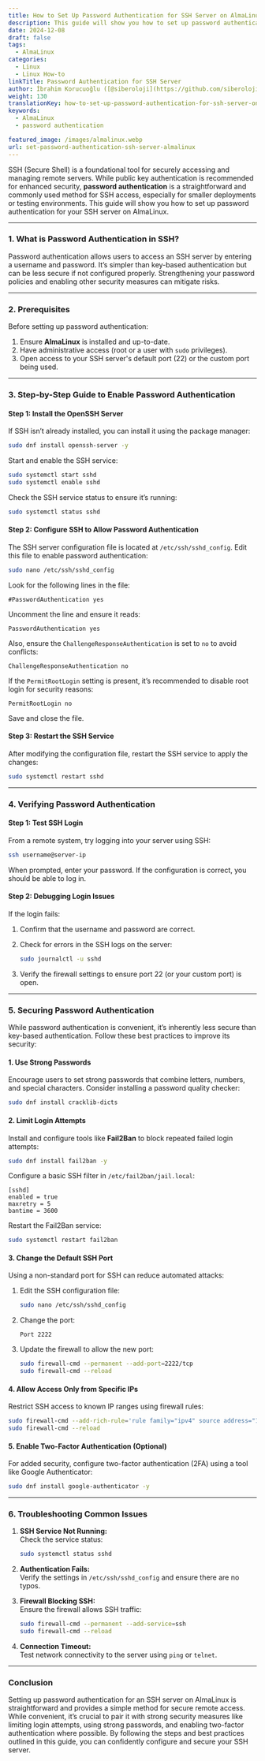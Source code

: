 ```yaml
---
title: How to Set Up Password Authentication for SSH Server on AlmaLinux
description: This guide will show you how to set up password authentication for your SSH server on AlmaLinux.
date: 2024-12-08
draft: false
tags:
  - AlmaLinux
categories:
  - Linux
  - Linux How-to
linkTitle: Password Authentication for SSH Server
author: İbrahim Korucuoğlu ([@siberoloji](https://github.com/siberoloji))
weight: 130
translationKey: how-to-set-up-password-authentication-for-ssh-server-on-almalinux
keywords:
  - AlmaLinux
  - password authentication

featured_image: /images/almalinux.webp
url: set-password-authentication-ssh-server-almalinux
---
```

SSH (Secure Shell) is a foundational tool for securely accessing and managing remote servers. While public key authentication is recommended for enhanced security, **password authentication** is a straightforward and commonly used method for SSH access, especially for smaller deployments or testing environments. This guide will show you how to set up password authentication for your SSH server on AlmaLinux.

---

### **1. What is Password Authentication in SSH?**

Password authentication allows users to access an SSH server by entering a username and password. It’s simpler than key-based authentication but can be less secure if not configured properly. Strengthening your password policies and enabling other security measures can mitigate risks.

---

### **2. Prerequisites**

Before setting up password authentication:

1. Ensure **AlmaLinux** is installed and up-to-date.
2. Have administrative access (root or a user with `sudo` privileges).
3. Open access to your SSH server's default port (22) or the custom port being used.

---

### **3. Step-by-Step Guide to Enable Password Authentication**

#### **Step 1: Install the OpenSSH Server**

If SSH isn’t already installed, you can install it using the package manager:

```bash
sudo dnf install openssh-server -y
```

Start and enable the SSH service:

```bash
sudo systemctl start sshd
sudo systemctl enable sshd
```

Check the SSH service status to ensure it’s running:

```bash
sudo systemctl status sshd
```

#### **Step 2: Configure SSH to Allow Password Authentication**

The SSH server configuration file is located at `/etc/ssh/sshd_config`. Edit this file to enable password authentication:

```bash
sudo nano /etc/ssh/sshd_config
```

Look for the following lines in the file:

```plaintext
#PasswordAuthentication yes
```

Uncomment the line and ensure it reads:

```plaintext
PasswordAuthentication yes
```

Also, ensure the `ChallengeResponseAuthentication` is set to `no` to avoid conflicts:

```plaintext
ChallengeResponseAuthentication no
```

If the `PermitRootLogin` setting is present, it’s recommended to disable root login for security reasons:

```plaintext
PermitRootLogin no
```

Save and close the file.

#### **Step 3: Restart the SSH Service**

After modifying the configuration file, restart the SSH service to apply the changes:

```bash
sudo systemctl restart sshd
```

---

### **4. Verifying Password Authentication**

#### **Step 1: Test SSH Login**

From a remote system, try logging into your server using SSH:

```bash
ssh username@server-ip
```

When prompted, enter your password. If the configuration is correct, you should be able to log in.

#### **Step 2: Debugging Login Issues**

If the login fails:

1. Confirm that the username and password are correct.
2. Check for errors in the SSH logs on the server:

   ```bash
   sudo journalctl -u sshd
   ```

3. Verify the firewall settings to ensure port 22 (or your custom port) is open.

---

### **5. Securing Password Authentication**

While password authentication is convenient, it’s inherently less secure than key-based authentication. Follow these best practices to improve its security:

#### **1. Use Strong Passwords**

Encourage users to set strong passwords that combine letters, numbers, and special characters. Consider installing a password quality checker:

```bash
sudo dnf install cracklib-dicts
```

#### **2. Limit Login Attempts**

Install and configure tools like **Fail2Ban** to block repeated failed login attempts:

```bash
sudo dnf install fail2ban -y
```

Configure a basic SSH filter in `/etc/fail2ban/jail.local`:

```plaintext
[sshd]
enabled = true
maxretry = 5
bantime = 3600
```

Restart the Fail2Ban service:

```bash
sudo systemctl restart fail2ban
```

#### **3. Change the Default SSH Port**

Using a non-standard port for SSH can reduce automated attacks:

1. Edit the SSH configuration file:

   ```bash
   sudo nano /etc/ssh/sshd_config
   ```

2. Change the port:

   ```plaintext
   Port 2222
   ```

3. Update the firewall to allow the new port:

   ```bash
   sudo firewall-cmd --permanent --add-port=2222/tcp
   sudo firewall-cmd --reload
   ```

#### **4. Allow Access Only from Specific IPs**

Restrict SSH access to known IP ranges using firewall rules:

```bash
sudo firewall-cmd --add-rich-rule='rule family="ipv4" source address="192.168.1.100" service name="ssh" accept' --permanent
sudo firewall-cmd --reload
```

#### **5. Enable Two-Factor Authentication (Optional)**

For added security, configure two-factor authentication (2FA) using a tool like Google Authenticator:

```bash
sudo dnf install google-authenticator -y
```

---

### **6. Troubleshooting Common Issues**

1. **SSH Service Not Running:**  
   Check the service status:

   ```bash
   sudo systemctl status sshd
   ```

2. **Authentication Fails:**  
   Verify the settings in `/etc/ssh/sshd_config` and ensure there are no typos.

3. **Firewall Blocking SSH:**  
   Ensure the firewall allows SSH traffic:

   ```bash
   sudo firewall-cmd --permanent --add-service=ssh
   sudo firewall-cmd --reload
   ```

4. **Connection Timeout:**  
   Test network connectivity to the server using `ping` or `telnet`.

---

### **Conclusion**

Setting up password authentication for an SSH server on AlmaLinux is straightforward and provides a simple method for secure remote access. While convenient, it’s crucial to pair it with strong security measures like limiting login attempts, using strong passwords, and enabling two-factor authentication where possible. By following the steps and best practices outlined in this guide, you can confidently configure and secure your SSH server.
